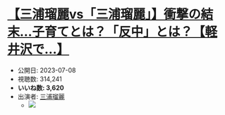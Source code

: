# [【三浦瑠麗vs「三浦瑠麗」】衝撃の結末…子育てとは？「反中」とは？【軽井沢で…】](https://www.youtube.com/watch?v=qzcZmNi5HVs)
-   公開日: 2023-07-08
-   視聴数: 314,241
-   **いいね数: 3,620**
-   出演者: [三浦瑠麗](/rehacq_fan/people/三浦瑠麗 "wikilink")
    - [![](https://img.youtube.com/vi/qzcZmNi5HVs/hqdefault.jpg)](https://www.youtube.com/watch?v=qzcZmNi5HVs)

